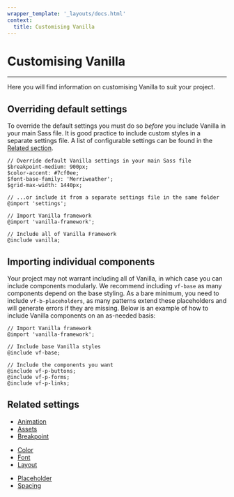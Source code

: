 ```yaml
---
wrapper_template: '_layouts/docs.html'
context:
  title: Customising Vanilla
---
```


# Customising Vanilla

<hr>

Here you will find information on customising Vanilla to suit your project.

## Overriding default settings

To override the default settings you must do so _before_ you include Vanilla in your main Sass file. It is good practice to include custom styles in a separate settings file. A list of configurable settings can be found in the [Related section](#related).

```
// Override default Vanilla settings in your main Sass file
$breakpoint-medium: 900px;
$color-accent: #7cf0ee;
$font-base-family: 'Merriweather';
$grid-max-width: 1440px;

// ...or include it from a separate settings file in the same folder
@import 'settings';

// Import Vanilla framework
@import 'vanilla-framework';

// Include all of Vanilla Framework
@include vanilla;
```

## Importing individual components

Your project may not warrant including all of Vanilla, in which case you can include components modularly. We recommend including `vf-base` as many components depend on the base styling. As a bare minimum, you need to include `vf-b-placeholders`, as many patterns extend these placeholders and will generate errors if they are missing. Below is an example of how to include Vanilla components on an as-needed basis:

```
// Import Vanilla framework
@import 'vanilla-framework';

// Include base Vanilla styles
@include vf-base;

// Include the components you want
@include vf-p-buttons;
@include vf-p-forms;
@include vf-p-links;
```

## Related settings

<div class="row">
  <div class="col-3">
  <ul class="p-list--divided">
  <li class="p-list__item"><a href="/docs/settings/animation-settings">Animation</a></li>
  <li class="p-list__item"><a href="/docs/settings/assets-settings">Assets</a></li>
  <li class="p-list__item"><a href="/docs/settings/breakpoint-settings">Breakpoint</a></li>
  </ul>
  </div>
  <div class="col-3">
  <ul class="p-list--divided">
  <li class="p-list__item"><a href="/docs/settings/color-settings">Color</a></li>
  <li class="p-list__item"><a href="/docs/settings/font-settings">Font</a></li>
  <li class="p-list__item"><a href="/docs/settings/layout-settings">Layout</a></li>
  </ul>
  </div>
  <div class="col-3">
  <ul class="p-list--divided">
  <li class="p-list__item"><a href="/docs/settings/placeholder-settings">Placeholder</a></li>
  <li class="p-list__item"><a href="/docs/settings/spacing-settings">Spacing</a></li>
  </ul>
  </div>
</div>
